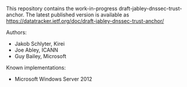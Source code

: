 This repository contains the work-in-progress
draft-jabley-dnssec-trust-anchor. The latest published version is available as
https://datatracker.ietf.org/doc/draft-jabley-dnssec-trust-anchor/

Authors:

- Jakob Schlyter, Kirei
- Joe Abley, ICANN
- Guy Bailey, Microsoft



Known implementations:

- Microsoft Windows Server 2012
